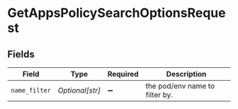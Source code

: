 # GetAppsPolicySearchOptionsRequest


## Fields

| Field                          | Type                           | Required                       | Description                    |
| ------------------------------ | ------------------------------ | ------------------------------ | ------------------------------ |
| `name_filter`                  | *Optional[str]*                | :heavy_minus_sign:             | the pod/env name to filter by. |